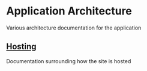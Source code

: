 # Application Architecture

Various architecture documentation for the application

## [Hosting](hosting)
Documentation surrounding how the site is hosted